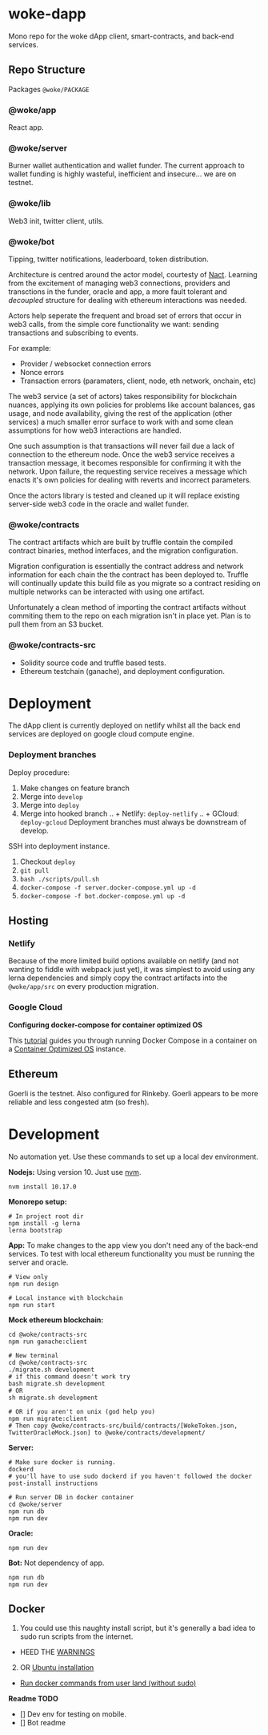 # woke-dapp
Mono repo for the woke dApp client, smart-contracts, and back-end services. 

## Repo Structure
Packages `@woke/PACKAGE`

### @woke/app
React app.

### @woke/server
Burner wallet authentication and wallet funder. The current approach to wallet
funding is highly wasteful, inefficient and insecure... we are on testnet.

### @woke/lib
Web3 init, twitter client, utils.

### @woke/bot
Tipping, twitter notifications, leaderboard, token distribution. 

Architecture is centred around the actor model, courtesty of [Nact](https://nact.io).
Learning from the excitement of managing web3 connections, providers and
transctions in the funder, oracle and app, a more fault tolerant and 
*decoupled* structure for dealing with ethereum interactions was needed.

Actors help seperate the frequent and broad set of errors that occur in web3
calls, from the simple core functionality we want: sending transactions and
subscribing to events.

For example:
* Provider / websocket connection errors
* Nonce errors
* Transaction errors (paramaters, client, node, eth network, onchain, etc)

The web3 service (a set of actors) takes responsibility for blockchain
nuances, applying its own policies for problems like account balances, gas
usage, and node availability, giving the rest of the application (other services)
a much smaller error surface to work with and some clean assumptions for how
web3 interactions are handled.

One such assumption is that transactions will never fail due a lack of
connection to the ethereum node. Once the web3 service receives a transaction
message, it becomes responsible for confirming it with the network. Upon
failure, the requesting service receives a message which enacts it's
own policies for dealing with reverts and incorrect parameters.

Once the actors library is tested and cleaned up it will replace existing
server-side web3 code in the oracle and wallet funder.

### @woke/contracts 
The contract artifacts which are built by truffle contain the compiled contract
binaries, method interfaces, and the migration configuration.

Migration configuration is essentially the contract address and network
information for each chain the the contract has been deployed to. Truffle
will continually update this build file as you migrate so a contract
residing on multiple networks can be interacted with using one artifact.

Unfortunately a clean method of importing the contract artifacts without
commiting them to the repo on each migration isn't in place yet. Plan is to pull
them from an S3 bucket.

### @woke/contracts-src
* Solidity source code and truffle based tests.
* Ethereum testchain (ganache), and deployment configuration.

# Deployment
The dApp client is currently deployed on netlify whilst all the back end
services are deployed on google cloud compute engine.

### Deployment branches
Deploy procedure:
1. Make changes on feature branch
2. Merge into `develop`
3. Merge into `deploy`
4. Merge into hooked branch
.. + Netlify: `deploy-netlify`
.. + GCloud: `deploy-gcloud`
Deployment branches must always be downstream of develop.

SSH into deployment instance.
1. Checkout `deploy`
2. `git pull`
3. `bash ./scripts/pull.sh`
4. `docker-compose -f server.docker-compose.yml up -d`
5. `docker-compose -f bot.docker-compose.yml up -d`

## Hosting
### Netlify
Because of the more limited build options available on netlify (and not wanting 
to fiddle with webpack just yet), it was simplest to avoid using any lerna
dependencies and simply copy the contract artifacts into the `@woke/app/src`
on every production migration.

### Google Cloud

**Configuring docker-compose for container optimized OS**

This [tutorial](https://cloud.google.com/community/tutorials/docker-compose-on-container-optimized-os)
guides you through running Docker Compose in a container on a [Container Optimized
OS](https://cloud.google.com/container-optimized-os/docs/concepts/features-and-benefits) 
instance.

## Ethereum
Goerli is the testnet. Also configured for Rinkeby. Goerli appears to be more
reliable and less congested atm (so fresh).

# Development
No automation yet. Use these commands to set up a local dev environment.

**Nodejs:** 
Using version 10. Just use [nvm](https://github.com/nvm-sh/nvm#installing-and-updating).
```
nvm install 10.17.0
```

**Monorepo setup:**
```
# In project root dir
npm install -g lerna
lerna bootstrap
```

**App:**
To make changes to the app view you don't need any of the back-end services.
To test with local ethereum functionality you must be running the server and
oracle.

```
# View only
npm run design

# Local instance with blockchain
npm run start

```

**Mock ethereum blockchain:**
```
cd @woke/contracts-src
npm run ganache:client

# New terminal
cd @woke/contracts-src
./migrate.sh development
# if this command doesn't work try
bash migrate.sh development
# OR
sh migrate.sh development

# OR if you aren't on unix (god help you)
npm run migrate:client
# Then copy @woke/contracts-src/build/contracts/[WokeToken.json, TwitterOracleMock.json] to @woke/contracts/development/
```

**Server:**

```
# Make sure docker is running.
dockerd
# you'll have to use sudo dockerd if you haven't followed the docker
post-install instructions

# Run server DB in docker container
cd @woke/server
npm run db
npm run dev
```

**Oracle:**
```
npm run dev
```

**Bot:**
Not dependency of app.
```
npm run db
npm run dev
```

## Docker
1. You could use this naughty install script, but it's generally a bad idea to
  sudo run scripts from the internet.
* HEED THE [WARNINGS](https://docs.docker.com/install/linux/docker-ce/ubuntu/#install-using-the-convenience-script)
2. OR [Ubuntu installation](https://docs.docker.com/install/linux/docker-ce/ubuntu/)
* [Run docker commands from user land (without
  sudo)](https://docs.docker.com/install/linux/linux-postinstall/)


**Readme TODO**
* [] Dev env for testing on mobile.
* [] Bot readme
